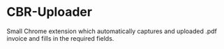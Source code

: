 # CBR-Uploader
Small Chrome extension which automatically captures and uploaded .pdf invoice and fills in the required fields. 
